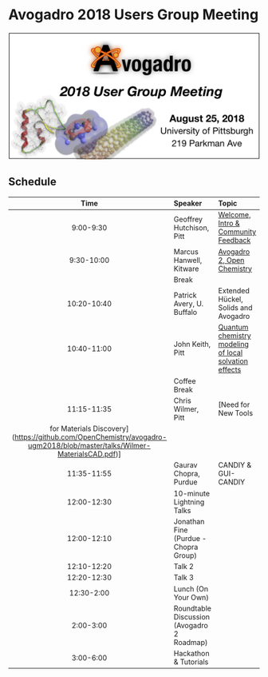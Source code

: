 # Avogadro 2018 Users Group Meeting

![](AvogadroUGM.png)

## Schedule

|Time|	Speaker|	Topic|
|:-------:|:-------|:-------|
|9:00-9:30|Geoffrey Hutchison, Pitt|	[Welcome, Intro & Community Feedback](https://github.com/OpenChemistry/avogadro-ugm2018/blob/master/talks/Hutchison-Overview.pdf)|
|9:30-10:00|	Marcus Hanwell, Kitware|	[Avogadro 2, Open Chemistry](https://github.com/OpenChemistry/avogadro-ugm2018/blob/master/talks/Avogadro2-OpenChemistry.pdf) |
||Break		
|10:20-10:40|	Patrick Avery, U. Buffalo|	Extended Hückel, Solids and Avogadro|
|10:40-11:00|	John Keith, Pitt|	[Quantum chemistry modeling of local solvation effects](https://github.com/OpenChemistry/avogadro-ugm2018/blob/master/talks/Keith-SolvationEchem.pdf)|
||Coffee Break		
|11:15-11:35|	Chris Wilmer, Pitt|	[Need for New Tools
for Materials Discovery](https://github.com/OpenChemistry/avogadro-ugm2018/blob/master/talks/Wilmer-MaterialsCAD.pdf)]|
|11:35-11:55|	Gaurav Chopra, Purdue|	CANDIY & GUI-CANDIY|
|12:00-12:30|	10-minute Lightning Talks
|12:00-12:10| Jonathan Fine (Purdue - Chopra Group)  |
|12:10-12:20| Talk 2 |
|12:20-12:30| Talk 3  |
|12:30-2:00|	Lunch (On Your Own)	|
|2:00-3:00|	Roundtable Discussion (Avogadro 2 Roadmap)	|
|3:00-6:00|	Hackathon & Tutorials	|

